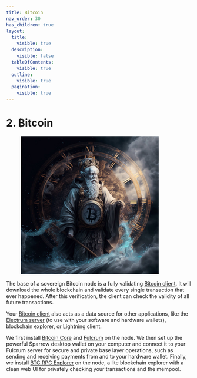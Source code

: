 ```yaml
---
title: Bitcoin
nav_order: 30
has_children: true
layout:
  title:
    visible: true
  description:
    visible: false
  tableOfContents:
    visible: true
  outline:
    visible: true
  pagination:
    visible: true
---
```


# 2. ₿itcoin

<figure><img src="../../.gitbook/assets/bitcoin_god.jpg" alt="" width="375"><figcaption></figcaption></figure>

The base of a sovereign Bitcoin node is a fully validating [Bitcoin client](bitcoin-client.md). It will download the whole blockchain and validate every single transaction that ever happened. After this verification, the client can check the validity of all future transactions.

Your [Bitcoin client](bitcoin-client.md) also acts as a data source for other applications, like the [Electrum server](electrum-server.md) (to use with your software and hardware wallets), blockchain explorer, or Lightning client.

We first install [Bitcoin Core](bitcoin-client.md) and [Fulcrum](electrum-server.md) on the node. We then set up the powerful Sparrow desktop wallet on your computer and connect it to your Fulcrum server for secure and private base layer operations, such as sending and receiving payments from and to your hardware wallet. Finally, we install [BTC RPC Explorer](blockchain-explorer.md) on the node, a lite blockchain explorer with a clean web UI for privately checking your transactions and the mempool.
